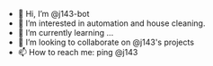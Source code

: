 - 👋 Hi, I’m @j143-bot
- 👀 I’m interested in automation and house cleaning.
- 🌱 I’m currently learning ...
- 💞️ I’m looking to collaborate on @j143's projects
- 📫 How to reach me: ping @j143

